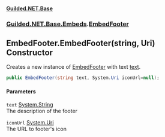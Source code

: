 
#### [Guilded.NET.Base](Guilded_NET_Base 'Guilded_NET_Base')
### [Guilded.NET.Base.Embeds](Guilded_NET_Base#Guilded_NET_Base_Embeds 'Guilded.NET.Base.Embeds').[EmbedFooter](EmbedFooter 'Guilded.NET.Base.Embeds.EmbedFooter')
## EmbedFooter.EmbedFooter(string, Uri) Constructor
Creates a new instance of [EmbedFooter](EmbedFooter 'Guilded.NET.Base.Embeds.EmbedFooter') with text [text](EmbedFooter_EmbedFooter(string_Uri)#Guilded_NET_Base_Embeds_EmbedFooter_EmbedFooter(string_System_Uri)_text 'Guilded.NET.Base.Embeds.EmbedFooter.EmbedFooter(string, System.Uri).text').  
```csharp
public EmbedFooter(string text, System.Uri iconUrl=null);
```

#### Parameters
<a name='Guilded_NET_Base_Embeds_EmbedFooter_EmbedFooter(string_System_Uri)_text'></a>
`text` [System.String](https://docs.microsoft.com/en-us/dotnet/api/System.String 'System.String')  
The description of the footer
  
<a name='Guilded_NET_Base_Embeds_EmbedFooter_EmbedFooter(string_System_Uri)_iconUrl'></a>
`iconUrl` [System.Uri](https://docs.microsoft.com/en-us/dotnet/api/System.Uri 'System.Uri')  
The URL to footer's icon
  
